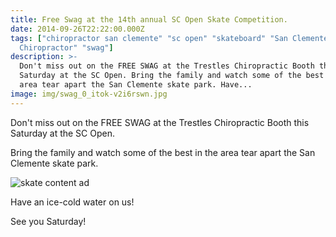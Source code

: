 ```yaml
---
title: Free Swag at the 14th annual SC Open Skate Competition.
date: 2014-09-26T22:22:00.000Z
tags: ["chiropractor san clemente" "sc open" "skateboard" "San Clemente
  Chiropractor" "swag"]
description: >-
  Don't miss out on the FREE SWAG at the Trestles Chiropractic Booth this
  Saturday at the SC Open. Bring the family and watch some of the best in the
  area tear apart the San Clemente skate park. Have...
image: img/swag_0_itok-v2i6rswn.jpg
---
```

Don't miss out on the FREE SWAG at the Trestles Chiropractic Booth this Saturday at the SC Open.

Bring the family and watch some of the best in the area tear apart the San Clemente skate park.

![skate content ad](img/sc-open_itok-oto7lrm.jpg "skate content ad")

Have an ice-cold water on us!

See you Saturday!